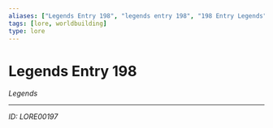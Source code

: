 ```yaml
---
aliases: ["Legends Entry 198", "legends entry 198", "198 Entry Legends"]
tags: [lore, worldbuilding]
type: lore
---
```


# Legends Entry 198

*Legends*

---
*ID: LORE00197*